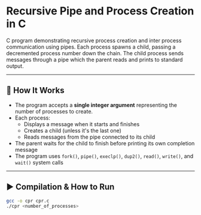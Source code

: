 # Recursive Pipe and Process Creation in C

C program demonstrating recursive process creation and inter process communication using pipes. Each process spawns a child, passing a decremented process number down the chain. The child process sends messages through a pipe which the parent reads and prints to standard output.

---

## 🔧 How It Works

- The program accepts a **single integer argument** representing the number of processes to create.
- Each process:
  - Displays a message when it starts and finishes
  - Creates a child (unless it's the last one)
  - Reads messages from the pipe connected to its child
- The parent waits for the child to finish before printing its own completion message
- The program uses `fork()`, `pipe()`, `execlp()`, `dup2()`, `read()`, `write()`, and `wait()` system calls

---

## ▶️ Compilation & How to Run


```bash
gcc -o cpr cpr.c
./cpr <number_of_processes>
